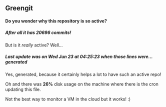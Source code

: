 ## Greengit

#### Do you wonder why this repository is so active?

##### After all it has 20696 commits!

But is it *really* active? Well...

##### Last update was on Wed Jun 23 at 04:25:23 when those lines were... generated

Yes, generated, because it certainly helps a lot to have such an active repo!

Oh and there was **26%** disk usage on the machine
where there is the cron updating this file.

Not the best way to monitor a VM in the cloud but it works! :)

